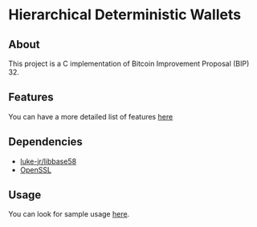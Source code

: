 # Hierarchical Deterministic Wallets

## About
This project is a C implementation of Bitcoin Improvement Proposal (BIP) 32.

## Features
You can have a more detailed list of features [here](include/hdwallet.h)

## Dependencies
* [luke-jr/libbase58](https://github.com/luke-jr/libbase58)
* [OpenSSL](https://www.openssl.org/)

## Usage
You can look for sample usage [here](tests/tests.c).
